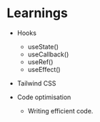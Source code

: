 # Learnings

- Hooks

  - useState()
  - useCallback()
  - useRef()
  - useEffect()

- Tailwind CSS

- Code optimisation
  - Writing efficient code.

